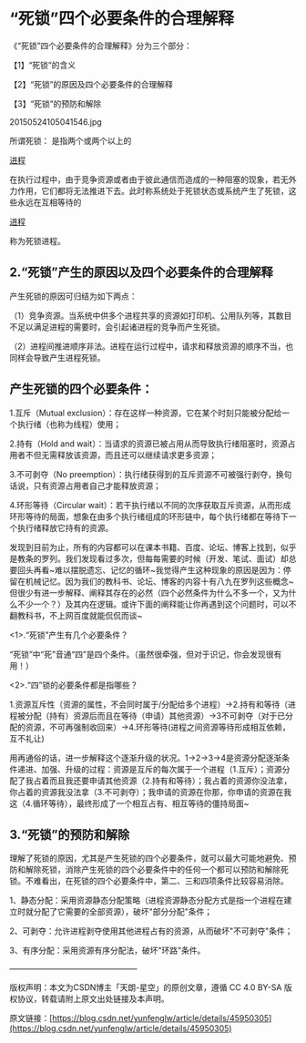 # “死锁”四个必要条件的合理解释

《“死锁”四个必要条件的合理解释》分为三个部分：

【1】“死锁”的含义

【2】“死锁”的原因及四个必要条件的合理解释

【3】“死锁”的预防和解除

20150524105041546.jpg

所谓死锁： 是指两个或两个以上的

[进程](http://baike.baidu.com/view/19746.htm)

在执行过程中，由于竞争资源或者由于彼此通信而造成的一种阻塞的现象，若无外力作用，它们都将无法推进下去。此时称系统处于死锁状态或系统产生了死锁，这些永远在互相等待的

[进程](http://baike.baidu.com/view/19746.htm)

称为死锁进程。

## 2.“死锁”产生的原因以及四个必要条件的合理解释

产生死锁的原因可归结为如下两点：

（1）竞争资源。当系统中供多个进程共享的资源如打印机、公用队列等，其数目不足以满足进程的需要时，会引起诸进程的竞争而产生死锁。

（2）进程间推进顺序非法。进程在运行过程中，请求和释放资源的顺序不当，也同样会导致产生进程死锁。

## 产生死锁的四个必要条件：

1.互斥（Mutual exclusion）：存在这样一种资源，它在某个时刻只能被分配给一个执行绪（也称为线程）使用；

2.持有（Hold and wait）：当请求的资源已被占用从而导致执行绪阻塞时，资源占用者不但无需释放该资源，而且还可以继续请求更多资源；

3.不可剥夺（No preemption）：执行绪获得到的互斥资源不可被强行剥夺，换句话说，只有资源占用者自己才能释放资源；

4.环形等待（Circular wait）：若干执行绪以不同的次序获取互斥资源，从而形成环形等待的局面，想象在由多个执行绪组成的环形链中，每个执行绪都在等待下一个执行绪释放它持有的资源。

发现到目前为止，所有的内容都可以在课本书籍、百度、论坛、博客上找到，似乎是教条的罗列。我们发现看过多次，但每每需要的时候（开发、笔试、面试）却总要回头再看~难以摆脱遗忘、记忆的循环~我觉得产生这种现象的原因是因为：停留在机械记忆。因为我们的教科书、论坛、博客的内容十有八九在罗列这些概念~但很少有进一步解释、阐释其存在的必然（四个必然条件为什么不多一个，又为什么不少一个？）及其内在逻辑。或许下面的阐释能让你再遇到这个问题时，可以不翻教科书，不上网百度就能侃侃而谈~

&lt;1&gt;.“死锁”产生有几个必要条件？

“死锁”中“死”音通“四”是四个条件。（虽然很牵强，但对于识记，你会发现很有用！）

&lt;2&gt;.“四”锁的必要条件都是指哪些？

1.资源互斥性（资源的属性，不会同时属于/分配给多个进程）-&gt;2.持有和等待（进程被分配（持有）资源后而且在等待（申请）其他资源）-&gt;3不可剥夺（对于已分配的资源，不可再强制收回来）-&gt;4.环形等待\(进程之间资源等待形成相互依赖，互不礼让\)

用再通俗的话，进一步解释这个逐渐升级的状况。1-&gt;2-&gt;3-&gt;4是资源分配逐渐条件递进、加强、升级的过程：资源是互斥的每次属于一个进程（1.互斥）；资源分配了我占着而且我还要申请其他资源（2.持有和等待）；我占着的资源你没法拿，你占着的资源我没法拿（3.不可剥夺）；我申请的资源在你那，你申请的资源在我这（4.循环等待），最终形成了一个相互占有、相互等待的僵持局面~

## 3.“死锁”的预防和解除

理解了死锁的原因，尤其是产生死锁的四个必要条件，就可以最大可能地避免、预防和解除死锁，消除产生死锁的四个必要条件中的任何一个都可以预防和解除死锁。不难看出，在死锁的四个必要条件中，第二、三和四项条件比较容易消除。

1、静态分配：采用资源静态分配策略（进程资源静态分配方式是指一个进程在建立时就分配了它需要的全部资源），破坏"部分分配"条件；

2、可剥夺：允许进程剥夺使用其他进程占有的资源，从而破坏"不可剥夺"条件；

3、有序分配：采用资源有序分配法，破坏"环路"条件。

————————————————

版权声明：本文为CSDN博主「天朗-星空」的原创文章，遵循 CC 4.0 BY-SA 版权协议，转载请附上原文出处链接及本声明。

原文链接：[https://blog.csdn.net/yunfenglw/article/details/45950305](https://blog.csdn.net/yunfenglw/article/details/45950305)

